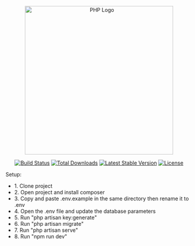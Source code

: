 <p align="center"><a href="https://www.php.net/" target="_blank"><img src="https://upload.wikimedia.org/wikipedia/commons/2/27/PHP-logo.svg" width="400" alt="PHP Logo"></a></p>

<p align="center">
<a href="https://github.com/laravel/framework/actions"><img src="https://github.com/laravel/framework/workflows/tests/badge.svg" alt="Build Status"></a>
<a href="https://packagist.org/packages/laravel/framework"><img src="https://img.shields.io/packagist/dt/laravel/framework" alt="Total Downloads"></a>
<a href="https://packagist.org/packages/laravel/framework"><img src="https://img.shields.io/packagist/v/laravel/framework" alt="Latest Stable Version"></a>
<a href="https://packagist.org/packages/laravel/framework"><img src="https://img.shields.io/packagist/l/laravel/framework" alt="License"></a>
</p>

Setup:

<ul>
<li>1. Clone project</li>
<li>2. Open project and install composer</li>
<li>3. Copy and paste .env.example in the same directory then rename it to .env</li>
<li>4. Open the .env file and update the database parameters</li>
<li>5. Run "php artisan key:generate"</li>
<li>6. Run "php artisan migrate"</li>
<li>7. Run "php artisan serve"</li>
<li>8. Run "npm run dev"</li>
</ul>




